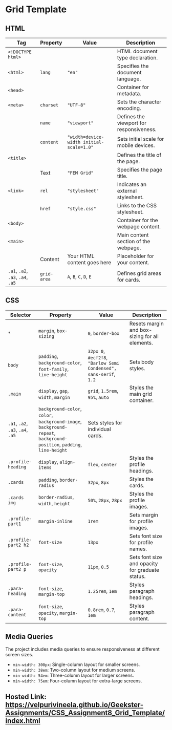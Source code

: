 # Grid Template

## HTML

| Tag                 | Property             | Value                                      | Description                            |
|---------------------|----------------------|--------------------------------------------|----------------------------------------|
| `<!DOCTYPE html>`   |                      |                                            | HTML document type declaration.        |
| `<html>`            | `lang`               | `"en"`                                     | Specifies the document language.       |
| `<head>`            |                      |                                            | Container for metadata.                |
| `<meta>`            | `charset`            | `"UTF-8"`                                  | Sets the character encoding.           |
|                     | `name`               | `"viewport"`                               | Defines the viewport for responsiveness.|
|                     | `content`            | `"width=device-width initial-scale=1.0"`  | Sets initial scale for mobile devices. |
| `<title>`           |                      |                                            | Defines the title of the page.         |
|                     | Text                 | `"FEM Grid"`                               | Specifies the page title.              |
| `<link>`            | `rel`                | `"stylesheet"`                             | Indicates an external stylesheet.      |
|                     | `href`               | `"style.css"`                              | Links to the CSS stylesheet.           |
| `<body>`            |                      |                                            | Container for the webpage content.     |
| `<main>`            |                      |                                            | Main content section of the webpage.   |
|                     | Content              | Your HTML content goes here                | Placeholder for your content.          |
| `.a1`, `.a2`, `.a3`, `.a4`, `.a5` | `grid-area` | `A`, `B`, `C`, `D`, `E`                 | Defines grid areas for cards.          |

## CSS

| Selector            | Property             | Value                                      | Description                            |
|---------------------|----------------------|--------------------------------------------|----------------------------------------|
| `*`                 | `margin`, `box-sizing` | `0`, `border-box`                        | Resets margin and box-sizing for all elements. |
| `body`              | `padding`, `background-color`, `font-family`, `line-height` | `32px 0`, `#ecf2f8`, `"Barlow Semi Condensed", sans-serif`, `1.2` | Sets body styles.              |
| `.main`             | `display`, `gap`, `width`, `margin` | `grid`, `1.5rem`, `95%`, `auto` | Styles the main grid container.   |
| `.a1`, `.a2`, `.a3`, `.a4`, `.a5` | `background-color`, `color`, `background-image`, `background-repeat`, `background-position`, `padding`, `line-height` | Sets styles for individual cards. |
| `.profile-heading`  | `display`, `align-items` | `flex`, `center`                   | Styles the profile headings.        |
| `.cards`            | `padding`, `border-radius` | `32px`, `8px`                     | Styles the cards.                   |
| `.cards img`        | `border-radius`, `width`, `height` | `50%`, `28px`, `28px`          | Styles the profile images.          |
| `.profile-part1`    | `margin-inline`      | `1rem`                                     | Sets margin for profile images.       |
| `.profile-part2 h2` | `font-size`          | `13px`                                     | Sets font size for profile names.     |
| `.profile-part2 p`  | `font-size`, `opacity` | `11px`, `0.5`                            | Sets font size and opacity for graduate status. |
| `.para-heading`     | `font-size`, `margin-top` | `1.25rem`, `1em`                        | Styles paragraph headings.            |
| `.para-content`     | `font-size`, `opacity`, `margin-top` | `0.8rem`, `0.7`, `1em`            | Styles paragraph content.             |

## Media Queries

The project includes media queries to ensure responsiveness at different screen sizes.

- `min-width: 300px`: Single-column layout for smaller screens.
- `min-width: 38em`: Two-column layout for medium screens.
- `min-width: 54em`: Three-column layout for larger screens.
- `min-width: 75em`: Four-column layout for extra-large screens.

## Hosted Link: https://velpurivineela.github.io/Geekster-Assignments/CSS_Assignment8_Grid_Template/index.html

